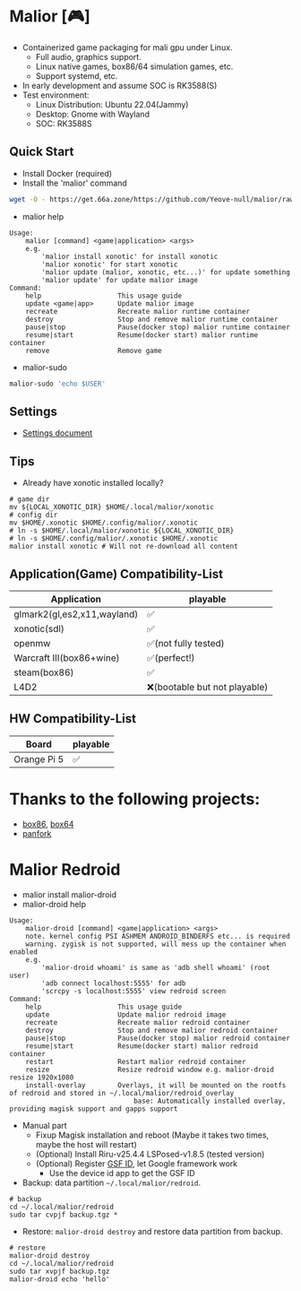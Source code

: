 # Malior [🎮]
- Containerized game packaging for mali gpu under Linux.
  - Full audio, graphics support.
  - Linux native games, box86/64 simulation games, etc.
  - Support systemd, etc.
- In early development and assume SOC is RK3588(S)
- Test environment: 
  - Linux Distribution: Ubuntu 22.04(Jammy)
  - Desktop: Gnome with Wayland
  - SOC: RK3588S

## Quick Start
- Install Docker (required)
- Install the 'malior' command
```bash
wget -O - https://get.66a.zone/https://github.com/Yeove-null/malior/raw/main/install.sh > /tmp/malior-install.sh && bash /tmp/malior-install.sh  && rm /tmp/malior-install.sh 
```
- malior help
```
Usage: 
    malior [command] <game|application> <args>
    e.g. 
        'malior install xonotic' for install xonotic
        'malior xonotic' for start xonotic
        'malior update (malior, xonotic, etc...)' for update something
        'malior update' for update malior image
Command:
    help                   This usage guide
    update <game|app>      Update malior image
    recreate               Recreate malior runtime container
    destroy                Stop and remove malior runtime container
    pause|stop             Pause(docker stop) malior runtime container
    resume|start           Resume(docker start) malior runtime container
    remove                 Remove game
```
- malior-sudo
```bash
malior-sudo 'echo $USER'
```
## Settings
- [Settings document](./SETTINGS.md)
## Tips
- Already have xonotic installed locally?
```
# game dir
mv ${LOCAL_XONOTIC_DIR} $HOME/.local/malior/xonotic
# config dir
mv $HOME/.xonotic $HOME/.config/malior/.xonotic
# ln -s $HOME/.local/malior/xonotic ${LOCAL_XONOTIC_DIR}
# ln -s $HOME/.config/malior/.xonotic $HOME/.xonotic
malior install xonotic # Will not re-download all content
```
## Application(Game) Compatibility-List
| Application                   | playable  |
| ----------------------------- | --------- |
| glmark2(gl,es2,x11,wayland)   | ✅        | 
| xonotic(sdl)                  | ✅        | 
| openmw                        | ✅(not fully tested) | 
| Warcraft III(box86+wine)      | ✅(perfect!)        |
| steam(box86)                  | ✅        | 
| L4D2                          | ❌(bootable but not playable) |

## HW Compatibility-List

| Board                         | playable  |
| ----------------------------- | --------- |
| Orange Pi 5                   | ✅        | 

# Thanks to the following projects:
- [box86](https://github.com/ptitSeb/box86), [box64](https://github.com/ptitSeb/box64)
- [panfork](https://gitlab.com/panfork/mesa)

# Malior Redroid
- malior install malior-droid
- malior-droid help
```
Usage:
    malior-droid [command] <game|application> <args>
    note. kernel config PSI ASHMEM ANDROID_BINDERFS etc... is required
    warning. zygisk is not supported, will mess up the container when enabled
    e.g.
        'malior-droid whoami' is same as 'adb shell whoami' (root user)
        'adb connect localhost:5555' for adb
        'scrcpy -s localhost:5555' view redroid screen
Command:
    help                   This usage guide
    update                 Update malior redroid image
    recreate               Recreate malior redroid container
    destroy                Stop and remove malior redroid container
    pause|stop             Pause(docker stop) malior redroid container
    resume|start           Resume(docker start) malior redroid container
    restart                Restart malior redroid container
    resize                 Resize redroid window e.g. malior-droid resize 1920x1080
    install-overlay        Overlays, it will be mounted on the rootfs of redroid and stored in ~/.local/malior/redroid_overlay
                               base: Automatically installed overlay, providing magisk support and gapps support
```
- Manual part
    - Fixup Magisk installation and reboot (Maybe it takes two times, maybe the host will restart)
    - (Optional) Install Riru-v25.4.4 LSPosed-v1.8.5 (tested version)
    - (Optional) Register [GSF ID](https://www.google.com/android/uncertified/?pli=1), let Google framework work
        - Use the device id app to get the GSF ID
- Backup: data partition `~/.local/malior/redroid`.
```
# backup
cd ~/.local/malior/redroid
sudo tar cvpjf backup.tgz *
```
- Restore: `malior-droid destroy` and restore data partition from backup.
```
# restore
malior-droid destroy
cd ~/.local/malior/redroid
sudo tar xvpjf backup.tgz
malior-droid echo 'hello'
```
